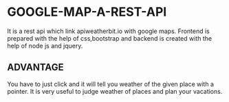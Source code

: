 # GOOGLE-MAP-A-REST-API
It is a rest api which link apiweatherbit.io with google maps. Frontend is prepared with the help of css,bootstrap and backend is created with the help of node js and jquery.

## ADVANTAGE

You have to just click and it will tell you weather of the given place with a pointer. It is very useful to judge weather of places and plan your vacations.
